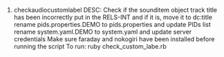 1. checkaudiocustomlabel 
   DESC: Check if the sounditem object track title has been incorrectly put in the RELS-INT and if it is, move it to dc:title
   rename pids.properties.DEMO to pids.properties and update PIDs list
   rename system.yaml.DEMO to system.yaml and update server credentials
   Make sure faraday and nokogiri have been installed before running the script
   To run: ruby check_custom_labe.rb



